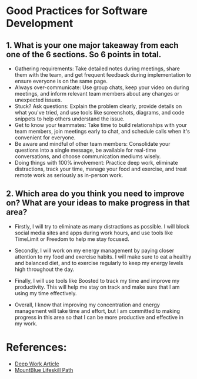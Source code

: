 # Good Practices for Software Development

## 1. What is your one major takeaway from each one of the 6 sections. So 6 points in total.

- Gathering requirements: Take detailed notes during meetings, share them with the team, and get frequent feedback during implementation to ensure everyone is on the same page.
- Always over-communicate: Use group chats, keep your video on during meetings, and inform relevant team members about any changes or unexpected issues.
- Stuck? Ask questions: Explain the problem clearly, provide details on what you've tried, and use tools like screenshots, diagrams, and code snippets to help others understand the issue.
- Get to know your teammates: Take time to build relationships with your team members, join meetings early to chat, and schedule calls when it's convenient for everyone.
- Be aware and mindful of other team members: Consolidate your questions into a single message, be available for real-time conversations, and choose communication mediums wisely.
- Doing things with 100% involvement: Practice deep work, eliminate distractions, track your time, manage your food and exercise, and treat remote work as seriously as in-person work.

## 2. Which area do you think you need to improve on? What are your ideas to make progress in that area?

- Firstly, I will try to eliminate as many distractions as possible. I will block social media sites and apps during work hours, and use tools like TimeLimit or Freedom to help me stay focused.

- Secondly, I will work on my energy management by paying closer attention to my food and exercise habits. I will make sure to eat a healthy and balanced diet, and to exercise regularly to keep my energy levels high throughout the day.

- Finally, I will use tools like Boosted to track my time and improve my productivity. This will help me stay on track and make sure that I am using my time effectively.

- Overall, I know that improving my concentration and energy management will take time and effort, but I am committed to making progress in this area so that I can be more productive and effective in my work.

# References:

- [Deep Work Article](https://blog.doist.com/deep-work/)
- [MountBlue Lifeskill Path](https://github.com/mountblue/life-skills-track/blob/main/good-practices-for-software-development.md)
